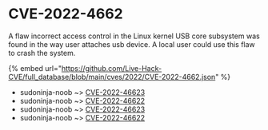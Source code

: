 # CVE-2022-4662

A flaw incorrect access control in the Linux kernel USB core subsystem was found in the way user attaches usb device. A local user could use this flaw to crash the system.

{% embed url="https://github.com/Live-Hack-CVE/full_database/blob/main/cves/2022/CVE-2022-4662.json" %}


* sudoninja-noob ~> [CVE-2022-46623](https://www.alice-snow.ru/2022/database/cve-2022-4662/cve-2022-46623-sudoninja-noob)
* sudoninja-noob ~> [CVE-2022-46622](https://www.alice-snow.ru/2022/database/cve-2022-4662/cve-2022-46622-sudoninja-noob)
* sudoninja-noob ~> [CVE-2022-46623](https://www.alice-snow.ru/2022/database/cve-2022-4662/cve-2022-46623-sudoninja-noob)
* sudoninja-noob ~> [CVE-2022-46622](https://www.alice-snow.ru/2022/database/cve-2022-4662/cve-2022-46622-sudoninja-noob)
